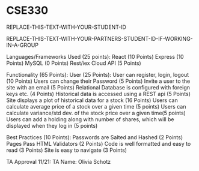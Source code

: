 # CSE330
REPLACE-THIS-TEXT-WITH-YOUR-STUDENT-ID

REPLACE-THIS-TEXT-WITH-YOUR-PARTNERS-STUDENT-ID-IF-WORKING-IN-A-GROUP

Languages/Frameworks Used (25 points):
React (10 Points)
Express (10 Points)
MySQL (0 Points)
Rest/iex Cloud API (5 Points)

Functionality (65 Points): 
User (25 Points):
User can register, login, logout (10 Points)
Users can change their Password (5 Points)
Invite a user to the site with an email (5 Points)
Relational Database is configured with foreign keys etc. (4 Points)
Historical data is accessed using a REST api (5 Points)
Site displays a plot of historical data for a stock (16 Points)
Users can calculate average price of a stock over a given time (5 points)
Users can calculate variance/std dev. of the stock price over a given time(5 points)
Users can add a holding along with number of shares, which will be displayed when they log in (5 points)

Best Practices (10 Points):
Passwords are Salted and Hashed (2 Points)
Pages Pass HTML Validators (2 Points)
Code is well formatted and easy to read (3 Points)
Site is easy to navigate (3 Points)

TA Approval 11/21: TA Name: Olivia Schotz
